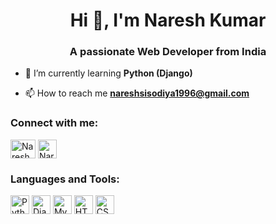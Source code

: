 <h1 align="center"> Hi 👋, I'm Naresh Kumar</h1>
<h3 align="center">A passionate Web Developer from India</h3>

- 🌱 I’m currently learning **Python (Django)**

- 📫 How to reach me **nareshsisodiya1996@gmail.com**

<h3 align="left">Connect with me:</h3>
<p align="left">
<a href="https://www.instagram.com/narsa_raj_sisodiya/" target="blank"><img align="center" src="https://raw.githubusercontent.com/rahuldkjain/github-profile-readme-generator/master/src/images/icons/Social/instagram.svg" alt="Naresh_Kumar" height="30" width="40" /></a>
<a href="https://www.linkedin.com/in/naresh-kumar-303583248/" target="blank"><img align="center" src="https://cdn-icons-png.flaticon.com/512/174/174857.png" alt="Naresh_kumar" height="30" width="30" /></a>  
</p>
<p align="left"> 
<h3 align="left">Languages and Tools:</h3>
<a href="https://www.linkedin.com/in/naresh-kumar-303583248/" target="_blank"><img align="center" src="https://cdn-icons-png.flaticon.com/512/5968/5968350.png" alt="Python" height="30" width="30" /></a> 
<a href="https://www.linkedin.com/in/naresh-kumar-303583248/" target="_blank"><img align="center" src="https://cdn-icons-png.flaticon.com/512/9307/9307630.png" alt="Django" height="30" width="30" /></a> 
<a href="https://www.linkedin.com/in/naresh-kumar-303583248/" target="_blank"><img align="center" src="https://cdn-icons-png.flaticon.com/512/919/919836.png" alt="Mysql" height="30" width="30" /></a>
<a href="https://www.linkedin.com/in/naresh-kumar-303583248/" target="_blank"><img align="center" src="https://cdn-icons-png.flaticon.com/512/1051/1051277.png" alt="HTML" height="30" width="30" /></a>
<a href="https://www.linkedin.com/in/naresh-kumar-303583248/" target="_blank"><img align="center" src="https://cdn-icons-png.flaticon.com/512/732/732190.png" alt="CSS" height="30" width="30" /></a>

</p>
